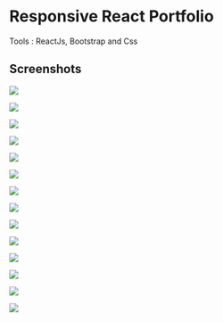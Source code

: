 # Responsive React Portfolio

Tools : ReactJs, Bootstrap and Css

## Screenshots

![](./Screenshoots/1.jpg)

![](./Screenshoots/2.jpg)

![](./Screenshoots/3.jpg)

![](./Screenshoots/4.jpg)

![](./Screenshoots/5.jpg)

![](./Screenshoots/6.jpg)

![](./Screenshoots/7.jpg)

![](./Screenshoots/8.jpg)

![](./Screenshoots/9.jpg)

![](./Screenshoots/10.jpg)

![](./Screenshoots/11.jpg)

![](./Screenshoots/12.jpg)

![](./Screenshoots/13.jpg)

![](./Screenshoots/14.jpg)
